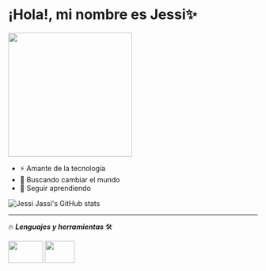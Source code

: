 # ¡Hola!, mi nombre es Jessi✨


<img src="https://image.freepik.com/free-vector/young-woman-working-laptop-illustration_39663-268.jpg" width="250" height="250" />

- ⚡ Amante de la tecnología
- 👀 Buscando cambiar el mundo
- 🙌 Seguir aprendiendo

![Jessi Jassi's GitHub stats](https://github-readme-stats.vercel.app/api?username=Jessi19Jassi&show_icons=true&theme=radical)
____
🔥 ***Lenguajes y herramientas*** 🛠️

   <img src="https://i.pinimg.com/564x/68/d9/1a/68d91a4a0c40857674fbd3a22b9f0b03.jpg" width="70" height="45" /> <img src="https://cdn.dribbble.com/users/783/screenshots/104300/shot_1295820312.gif" width="60" height="45" />


